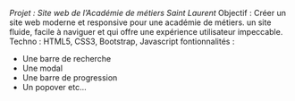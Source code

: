 *Projet : Site web de l’Académie de métiers Saint Laurent*
Objectif : Créer un site web moderne et responsive pour une académie de métiers. un site fluide, facile à naviguer et qui offre une expérience utilisateur impeccable.
Techno : HTML5, CSS3, Bootstrap, Javascript
fontionnalités :
- Une barre de recherche
- Une modal
- Une barre de progression
- Un popover etc...
